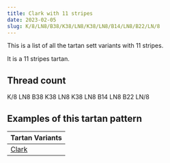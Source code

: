 ```yaml
---
title: Clark with 11 stripes
date: 2023-02-05
slug: K/8/LN8/B38/K38/LN8/K38/LN8/B14/LN8/B22/LN/8
---
```

This is a list of all the tartan sett variants with 11 stripes.

It is a 11 stripes tartan.


## Thread count
K/8 LN8 B38 K38 LN8 K38 LN8 B14 LN8 B22 LN/8

## Examples of this tartan pattern

| Tartan Variants |
|---------------|
| [Clark](/variants/k/8/ln8/b38/k38/ln8/k38/ln8/b14/ln8/b22/ln/8-b304080-k000000-lne0e0e0)||
